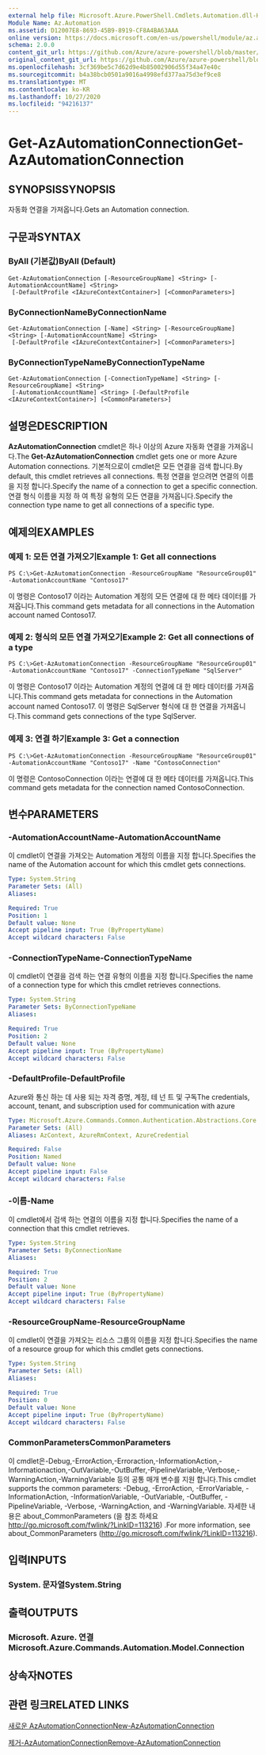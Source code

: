 ```yaml
---
external help file: Microsoft.Azure.PowerShell.Cmdlets.Automation.dll-Help.xml
Module Name: Az.Automation
ms.assetid: D12007E8-8693-45B9-8919-CF8A4BA63AAA
online version: https://docs.microsoft.com/en-us/powershell/module/az.automation/get-azautomationconnection
schema: 2.0.0
content_git_url: https://github.com/Azure/azure-powershell/blob/master/src/Automation/Automation/help/Get-AzAutomationConnection.md
original_content_git_url: https://github.com/Azure/azure-powershell/blob/master/src/Automation/Automation/help/Get-AzAutomationConnection.md
ms.openlocfilehash: 3cf369be5c7d62d9e4b85002906d55f34a47e40c
ms.sourcegitcommit: b4a38bcb0501a9016a4998efd377aa75d3ef9ce8
ms.translationtype: MT
ms.contentlocale: ko-KR
ms.lasthandoff: 10/27/2020
ms.locfileid: "94216137"
---
```

# <span data-ttu-id="51801-101">Get-AzAutomationConnection</span><span class="sxs-lookup"><span data-stu-id="51801-101">Get-AzAutomationConnection</span></span>

## <span data-ttu-id="51801-102">SYNOPSIS</span><span class="sxs-lookup"><span data-stu-id="51801-102">SYNOPSIS</span></span>
<span data-ttu-id="51801-103">자동화 연결을 가져옵니다.</span><span class="sxs-lookup"><span data-stu-id="51801-103">Gets an Automation connection.</span></span>

## <span data-ttu-id="51801-104">구문과</span><span class="sxs-lookup"><span data-stu-id="51801-104">SYNTAX</span></span>

### <span data-ttu-id="51801-105">ByAll (기본값)</span><span class="sxs-lookup"><span data-stu-id="51801-105">ByAll (Default)</span></span>
```
Get-AzAutomationConnection [-ResourceGroupName] <String> [-AutomationAccountName] <String>
 [-DefaultProfile <IAzureContextContainer>] [<CommonParameters>]
```

### <span data-ttu-id="51801-106">ByConnectionName</span><span class="sxs-lookup"><span data-stu-id="51801-106">ByConnectionName</span></span>
```
Get-AzAutomationConnection [-Name] <String> [-ResourceGroupName] <String> [-AutomationAccountName] <String>
 [-DefaultProfile <IAzureContextContainer>] [<CommonParameters>]
```

### <span data-ttu-id="51801-107">ByConnectionTypeName</span><span class="sxs-lookup"><span data-stu-id="51801-107">ByConnectionTypeName</span></span>
```
Get-AzAutomationConnection [-ConnectionTypeName] <String> [-ResourceGroupName] <String>
 [-AutomationAccountName] <String> [-DefaultProfile <IAzureContextContainer>] [<CommonParameters>]
```

## <span data-ttu-id="51801-108">설명은</span><span class="sxs-lookup"><span data-stu-id="51801-108">DESCRIPTION</span></span>
<span data-ttu-id="51801-109">**AzAutomationConnection** cmdlet은 하나 이상의 Azure 자동화 연결을 가져옵니다.</span><span class="sxs-lookup"><span data-stu-id="51801-109">The **Get-AzAutomationConnection** cmdlet gets one or more Azure Automation connections.</span></span>
<span data-ttu-id="51801-110">기본적으로이 cmdlet은 모든 연결을 검색 합니다.</span><span class="sxs-lookup"><span data-stu-id="51801-110">By default, this cmdlet retrieves all connections.</span></span>
<span data-ttu-id="51801-111">특정 연결을 얻으려면 연결의 이름을 지정 합니다.</span><span class="sxs-lookup"><span data-stu-id="51801-111">Specify the name of a connection to get a specific connection.</span></span>
<span data-ttu-id="51801-112">연결 형식 이름을 지정 하 여 특정 유형의 모든 연결을 가져옵니다.</span><span class="sxs-lookup"><span data-stu-id="51801-112">Specify the connection type name to get all connections of a specific type.</span></span>

## <span data-ttu-id="51801-113">예제의</span><span class="sxs-lookup"><span data-stu-id="51801-113">EXAMPLES</span></span>

### <span data-ttu-id="51801-114">예제 1: 모든 연결 가져오기</span><span class="sxs-lookup"><span data-stu-id="51801-114">Example 1: Get all connections</span></span>
```
PS C:\>Get-AzAutomationConnection -ResourceGroupName "ResourceGroup01" -AutomationAccountName "Contoso17"
```

<span data-ttu-id="51801-115">이 명령은 Contoso17 이라는 Automation 계정의 모든 연결에 대 한 메타 데이터를 가져옵니다.</span><span class="sxs-lookup"><span data-stu-id="51801-115">This command gets metadata for all connections in the Automation account named Contoso17.</span></span>

### <span data-ttu-id="51801-116">예제 2: 형식의 모든 연결 가져오기</span><span class="sxs-lookup"><span data-stu-id="51801-116">Example 2: Get all connections of a type</span></span>
```
PS C:\>Get-AzAutomationConnection -ResourceGroupName "ResourceGroup01" -AutomationAccountName "Contoso17" -ConnectionTypeName "SqlServer"
```

<span data-ttu-id="51801-117">이 명령은 Contoso17 이라는 Automation 계정의 연결에 대 한 메타 데이터를 가져옵니다.</span><span class="sxs-lookup"><span data-stu-id="51801-117">This command gets metadata for connections in the Automation account named Contoso17.</span></span>
<span data-ttu-id="51801-118">이 명령은 SqlServer 형식에 대 한 연결을 가져옵니다.</span><span class="sxs-lookup"><span data-stu-id="51801-118">This command gets connections of the type SqlServer.</span></span>

### <span data-ttu-id="51801-119">예제 3: 연결 하기</span><span class="sxs-lookup"><span data-stu-id="51801-119">Example 3: Get a connection</span></span>
```
PS C:\>Get-AzAutomationConnection -ResourceGroupName "ResourceGroup01" -AutomationAccountName "Contoso17" -Name "ContosoConnection"
```

<span data-ttu-id="51801-120">이 명령은 ContosoConnection 이라는 연결에 대 한 메타 데이터를 가져옵니다.</span><span class="sxs-lookup"><span data-stu-id="51801-120">This command gets metadata for the connection named ContosoConnection.</span></span>

## <span data-ttu-id="51801-121">변수</span><span class="sxs-lookup"><span data-stu-id="51801-121">PARAMETERS</span></span>

### <span data-ttu-id="51801-122">-AutomationAccountName</span><span class="sxs-lookup"><span data-stu-id="51801-122">-AutomationAccountName</span></span>
<span data-ttu-id="51801-123">이 cmdlet이 연결을 가져오는 Automation 계정의 이름을 지정 합니다.</span><span class="sxs-lookup"><span data-stu-id="51801-123">Specifies the name of the Automation account for which this cmdlet gets connections.</span></span>

```yaml
Type: System.String
Parameter Sets: (All)
Aliases:

Required: True
Position: 1
Default value: None
Accept pipeline input: True (ByPropertyName)
Accept wildcard characters: False
```

### <span data-ttu-id="51801-124">-ConnectionTypeName</span><span class="sxs-lookup"><span data-stu-id="51801-124">-ConnectionTypeName</span></span>
<span data-ttu-id="51801-125">이 cmdlet이 연결을 검색 하는 연결 유형의 이름을 지정 합니다.</span><span class="sxs-lookup"><span data-stu-id="51801-125">Specifies the name of a connection type for which this cmdlet retrieves connections.</span></span>

```yaml
Type: System.String
Parameter Sets: ByConnectionTypeName
Aliases:

Required: True
Position: 2
Default value: None
Accept pipeline input: True (ByPropertyName)
Accept wildcard characters: False
```

### <span data-ttu-id="51801-126">-DefaultProfile</span><span class="sxs-lookup"><span data-stu-id="51801-126">-DefaultProfile</span></span>
<span data-ttu-id="51801-127">Azure와 통신 하는 데 사용 되는 자격 증명, 계정, 테 넌 트 및 구독</span><span class="sxs-lookup"><span data-stu-id="51801-127">The credentials, account, tenant, and subscription used for communication with azure</span></span>

```yaml
Type: Microsoft.Azure.Commands.Common.Authentication.Abstractions.Core.IAzureContextContainer
Parameter Sets: (All)
Aliases: AzContext, AzureRmContext, AzureCredential

Required: False
Position: Named
Default value: None
Accept pipeline input: False
Accept wildcard characters: False
```

### <span data-ttu-id="51801-128">-이름</span><span class="sxs-lookup"><span data-stu-id="51801-128">-Name</span></span>
<span data-ttu-id="51801-129">이 cmdlet에서 검색 하는 연결의 이름을 지정 합니다.</span><span class="sxs-lookup"><span data-stu-id="51801-129">Specifies the name of a connection that this cmdlet retrieves.</span></span>

```yaml
Type: System.String
Parameter Sets: ByConnectionName
Aliases:

Required: True
Position: 2
Default value: None
Accept pipeline input: True (ByPropertyName)
Accept wildcard characters: False
```

### <span data-ttu-id="51801-130">-ResourceGroupName</span><span class="sxs-lookup"><span data-stu-id="51801-130">-ResourceGroupName</span></span>
<span data-ttu-id="51801-131">이 cmdlet이 연결을 가져오는 리소스 그룹의 이름을 지정 합니다.</span><span class="sxs-lookup"><span data-stu-id="51801-131">Specifies the name of a resource group for which this cmdlet gets connections.</span></span>

```yaml
Type: System.String
Parameter Sets: (All)
Aliases:

Required: True
Position: 0
Default value: None
Accept pipeline input: True (ByPropertyName)
Accept wildcard characters: False
```

### <span data-ttu-id="51801-132">CommonParameters</span><span class="sxs-lookup"><span data-stu-id="51801-132">CommonParameters</span></span>
<span data-ttu-id="51801-133">이 cmdlet은-Debug,-ErrorAction,-Erroraction,-InformationAction,-Informationaction,-OutVariable,-OutBuffer,-PipelineVariable,-Verbose,-WarningAction,-WarningVariable 등의 공통 매개 변수를 지원 합니다.</span><span class="sxs-lookup"><span data-stu-id="51801-133">This cmdlet supports the common parameters: -Debug, -ErrorAction, -ErrorVariable, -InformationAction, -InformationVariable, -OutVariable, -OutBuffer, -PipelineVariable, -Verbose, -WarningAction, and -WarningVariable.</span></span> <span data-ttu-id="51801-134">자세한 내용은 about_CommonParameters (을 참조 하세요 http://go.microsoft.com/fwlink/?LinkID=113216) .</span><span class="sxs-lookup"><span data-stu-id="51801-134">For more information, see about_CommonParameters (http://go.microsoft.com/fwlink/?LinkID=113216).</span></span>

## <span data-ttu-id="51801-135">입력</span><span class="sxs-lookup"><span data-stu-id="51801-135">INPUTS</span></span>

### <span data-ttu-id="51801-136">System. 문자열</span><span class="sxs-lookup"><span data-stu-id="51801-136">System.String</span></span>

## <span data-ttu-id="51801-137">출력</span><span class="sxs-lookup"><span data-stu-id="51801-137">OUTPUTS</span></span>

### <span data-ttu-id="51801-138">Microsoft. Azure. 연결</span><span class="sxs-lookup"><span data-stu-id="51801-138">Microsoft.Azure.Commands.Automation.Model.Connection</span></span>

## <span data-ttu-id="51801-139">상속자</span><span class="sxs-lookup"><span data-stu-id="51801-139">NOTES</span></span>

## <span data-ttu-id="51801-140">관련 링크</span><span class="sxs-lookup"><span data-stu-id="51801-140">RELATED LINKS</span></span>

[<span data-ttu-id="51801-141">새로운 AzAutomationConnection</span><span class="sxs-lookup"><span data-stu-id="51801-141">New-AzAutomationConnection</span></span>](./New-AzAutomationConnection.md)

[<span data-ttu-id="51801-142">제거-AzAutomationConnection</span><span class="sxs-lookup"><span data-stu-id="51801-142">Remove-AzAutomationConnection</span></span>](./Remove-AzAutomationConnection.md)



